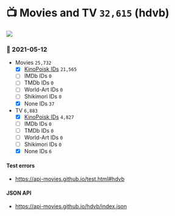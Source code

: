 # :tv: Movies and TV `32,615` (hdvb)

<a href="https://API-Movies.github.io"><img src="https://API-Movies.github.io/banner.png?cache"></a>

### :date: 2021-05-12
- Movies `25,732`
  - [x] <a href="https://API-Movies.github.io/hdvb/movie_kinopoisk_ids.json">KinoPoisk IDs</a> `21,565`
  - [ ] IMDb IDs `0`
  - [ ] TMDb IDs `0`
  - [ ] World-Art IDs `0`
  - [ ] Shikimori IDs `0`
  - [x] None IDs `37`
- TV `6,883`
  - [x] <a href="https://API-Movies.github.io/hdvb/tv_kinopoisk_ids.json">KinoPoisk IDs</a> `4,827`
  - [ ] IMDb IDs `0`
  - [ ] TMDb IDs `0`
  - [ ] World-Art IDs `0`
  - [ ] Shikimori IDs `0`
  - [x] None IDs `6`
#### Test errors
- <a href='https://api-movies.github.io/test.html#hdvb'>https://api-movies.github.io/test.html#hdvb</a>
#### JSON API
- <a href='https://api-movies.github.io/hdvb/index.json'>https://api-movies.github.io/hdvb/index.json</a>
